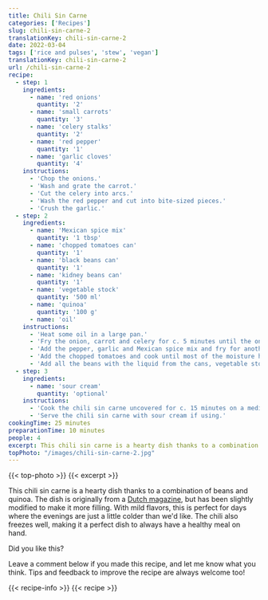 ```yaml
---
title: Chili Sin Carne
categories: ['Recipes']
slug: chili-sin-carne-2
translationKey: chili-sin-carne-2
date: 2022-03-04
tags: ['rice and pulses', 'stew', 'vegan']
translationKey: chili-sin-carne-2
url: /chili-sin-carne-2
recipe:
  - step: 1
    ingredients:
      - name: 'red onions'
        quantity: '2'
      - name: 'small carrots'
        quantity: '3'
      - name: 'celery stalks'
        quantity: '2'
      - name: 'red pepper'
        quantity: '1'
      - name: 'garlic cloves'
        quantity: '4'
    instructions:
      - 'Chop the onions.'
      - 'Wash and grate the carrot.'
      - 'Cut the celery into arcs.'
      - 'Wash the red pepper and cut into bite-sized pieces.'
      - 'Crush the garlic.'
  - step: 2
    ingredients:
      - name: 'Mexican spice mix'
        quantity: '1 tbsp'
      - name: 'chopped tomatoes can'
        quantity: '1'
      - name: 'black beans can'
        quantity: '1'
      - name: 'kidney beans can'
        quantity: '1'
      - name: 'vegetable stock'
        quantity: '500 ml'
      - name: 'quinoa'
        quantity: '100 g'
      - name: 'oil'
    instructions:
      - 'Heat some oil in a large pan.'
      - 'Fry the onion, carrot and celery for c. 5 minutes until the onion becomes soft.'
      - 'Add the pepper, garlic and Mexican spice mix and fry for another two minutes.'
      - 'Add the chopped tomatoes and cook until most of the moisture has evaporated.'
      - 'Add all the beans with the liquid from the cans, vegetable stock, and quinoa.'
  - step: 3
    ingredients:
      - name: 'sour cream'
        quantity: 'optional'
    instructions:
      - 'Cook the chili sin carne uncovered for c. 15 minutes on a medium heat. Stir regularly.'
      - 'Serve the chili sin carne with sour cream if using.'
cookingTime: 25 minutes
preparationTime: 10 minutes
people: 4
excerpt: This chili sin carne is a hearty dish thanks to a combination of beans and quinoa. With mild flavors, this is perfect for days where the evenings are just a little colder than we'd like. The chili also freezes well, making it a perfect dish to always have a healthy meal on hand.
topPhoto: "/images/chili-sin-carne-2.jpg"
---
```

{{< top-photo >}}
{{< excerpt >}}
<!--more-->

This chili sin carne is a hearty dish thanks to a combination of beans and quinoa. The dish is originally from a [Dutch magazine](https://www.boodschappen.nl/recept/chili-sin-carne/), but has been slightly modified to make it more filling. With mild flavors, this is perfect for days where the evenings are just a little colder than we'd like. The chili also freezes well, making it a perfect dish to always have a healthy meal on hand.

Did you like this?

Leave a comment below if you made this recipe, and let me know what you think. Tips and feedback to improve the recipe are always welcome too!

{{< recipe-info >}}
{{< recipe >}}